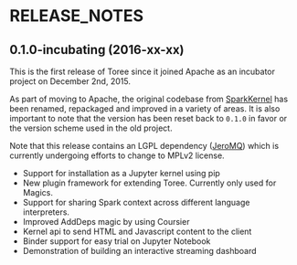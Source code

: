 # RELEASE_NOTES

## 0.1.0-incubating (2016-xx-xx)

This is the first release of Toree since it joined Apache as an incubator project on December 2nd, 2015.

As part of moving to Apache, the original codebase from [SparkKernel](https://github.com/ibm-et/spark-kernel) has 
been renamed, repackaged and improved in a variety of areas. It is also important to note that the version has been
reset back to `0.1.0` in favor or the version scheme used in the old project.

Note that this release contains an LGPL dependency ([JeroMQ](https://github.com/zeromq/jeromq)) which is currently 
undergoing efforts to change to MPLv2 license.

* Support for installation as a Jupyter kernel using pip
* New plugin framework for extending Toree. Currently only used for Magics.
* Support for sharing Spark context across different language interpreters.
* Improved AddDeps magic by using Coursier
* Kernel api to send HTML and Javascript content to the client
* Binder support for easy trial on Jupyter Notebook
* Demonstration of building an interactive streaming dashboard
